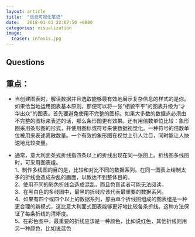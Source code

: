 ```yaml
---
layout: article
title:  "信息可视化笔记"
date:   2018-01-03 22:07:50 +0800
categories: visualization
image:
  teaser: infovis.jpg
---
```


## Questions







## 重点：         
- 当创建图表时，解读数据并且选取能够最有效地展示复杂信息的样式的是你。如果恰当地运用图表基本原则，那便可以将一张“相貌平平”的图表升级为“才华出众”的图表。首先要避免使用不完整的图标。如果大多数的数据点必须由不完整的图标来表述的话，那么条形图更有效果。还有用倍数单位比较：象形图采用条形图的形式，并使用图标或符号来使数据视觉化。一种符号的倍数单位被用来表述离散数量。一个有效的象形图在视觉上引人注目，同时能让人快速地比较变量。


- 通常，意大利面条式折线指四条以上的折线出现在同一张图上。折线图多线图时，可采用图表组。        
1、制作多线图的目的是，比较和对比不同的数据系列。在同一图表上绘制太多的折线会造成杂乱的画面，以致达不到整体目的。         
2、使用不同的彩色折线会造成混乱，而且色盲读者可能无法阅读。         
3、在黑白色的多线图中，最黑的折线应该代表最重要的数据系列。         
4、如果有四个或四个以上的数据系列，那由单个折线图组成的图表组是一种更合理的新模式，这比意大利面式图表能够更好地比较各条折线。这种方法保证了每条折线的清晰度。        
5、在彩色图中，最重要的折线应该是一种颜色，比如说红色，其他折线则用另一种颜色，比如说蓝色      



     
